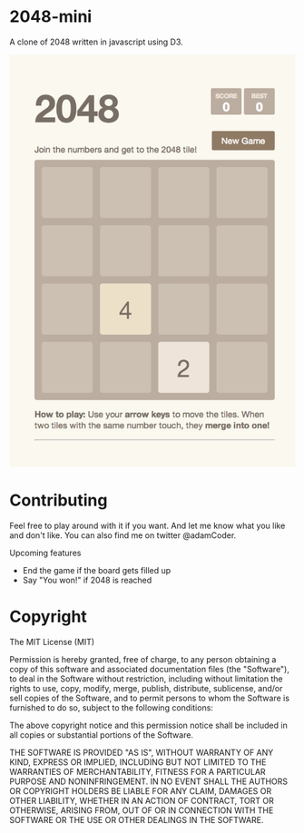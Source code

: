 2048-mini
=====================

A clone of 2048 written in javascript using D3.

![Screenshot](/screenshots/screenshot1.png?raw=true "Start of Game")

Contributing
=====================

Feel free to play around with it if you want. And let me know what you like and don't like. You can also find me on twitter @adamCoder.

Upcoming features

- End the game if the board gets filled up
- Say "You won!" if 2048 is reached

Copyright
=====================

The MIT License (MIT)

Permission is hereby granted, free of charge, to any person obtaining a copy of
this software and associated documentation files (the "Software"), to deal in
the Software without restriction, including without limitation the rights to
use, copy, modify, merge, publish, distribute, sublicense, and/or sell copies of
the Software, and to permit persons to whom the Software is furnished to do so,
subject to the following conditions:

The above copyright notice and this permission notice shall be included in all
copies or substantial portions of the Software.

THE SOFTWARE IS PROVIDED "AS IS", WITHOUT WARRANTY OF ANY KIND, EXPRESS OR
IMPLIED, INCLUDING BUT NOT LIMITED TO THE WARRANTIES OF MERCHANTABILITY, FITNESS
FOR A PARTICULAR PURPOSE AND NONINFRINGEMENT. IN NO EVENT SHALL THE AUTHORS OR
COPYRIGHT HOLDERS BE LIABLE FOR ANY CLAIM, DAMAGES OR OTHER LIABILITY, WHETHER
IN AN ACTION OF CONTRACT, TORT OR OTHERWISE, ARISING FROM, OUT OF OR IN
CONNECTION WITH THE SOFTWARE OR THE USE OR OTHER DEALINGS IN THE SOFTWARE.